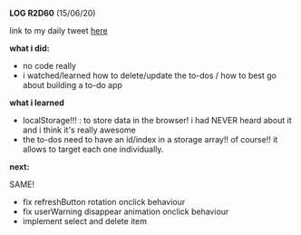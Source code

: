 **LOG R2D60** (15/06/20)

link to my daily tweet [here](https://twitter.com/Nightcoder2/status/1272624385078300673)


**what i did:**

- no code really
- i watched/learned how to delete/update the to-dos / how to best go about building a to-do app

**what i learned**

- localStorage!!! : to store data in the browser! i had NEVER heard about it and i think it's really awesome
- the to-dos need to have an id/index in a storage array!! of course!! it allows to target each one individually.

**next:**

SAME!
- fix refreshButton rotation onclick behaviour
- fix userWarning disappear animation onclick behaviour
- implement select and delete item
